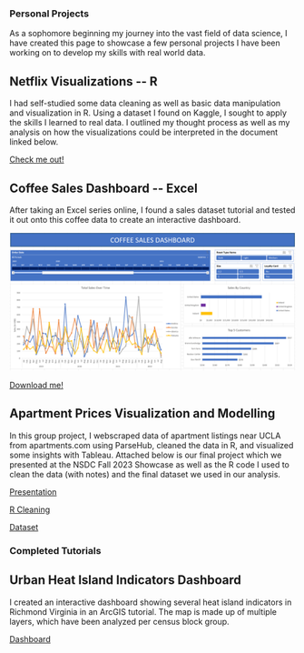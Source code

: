 ### Personal Projects

As a sophomore beginning my  journey into the vast field of data science, I have created this page to showcase a few personal projects I have been working on to develop my skills with real world data.

## Netflix Visualizations -- R

I had self-studied some data cleaning as well as basic data manipulation and visualization in R. Using a dataset I found on Kaggle, I sought to apply the skills I learned to real data. I outlined my thought process as well as my analysis on how the visualizations could be interpreted in the document linked below.

[Check me out!](http://rpubs.com/stel-ls/1101790)

## Coffee Sales Dashboard -- Excel

After taking an Excel series online, I found a sales dataset tutorial and tested it out onto this coffee data to create an interactive dashboard.

![image](https://github.com/stel-ls/sk_portfolio/blob/45eb5570816b5140cf39cb6165c0b80549f7f67b/Coffee%20Sales/Interactive%20Dashboard%201%20-%20QuickView.png)

[Download me!](https://github.com/stel-ls/sk_portfolio/blob/45eb5570816b5140cf39cb6165c0b80549f7f67b/Coffee%20Sales/Interactive%20Dashboard%201%20-%20Coffee%20Orders.xlsx)

## Apartment Prices Visualization and Modelling

In this group project, I webscraped data of apartment listings near UCLA from apartments.com using ParseHub, cleaned the data in R, and visualized some insights with Tableau. 
Attached below is our final project which we presented at the NSDC Fall 2023 Showcase as well as the R code I used to clean the data (with notes) and the final dataset we used in our analysis.

[Presentation](https://github.com/stel-ls/sk_portfolio/blob/cff86a2a6fc7f24187f9547bb8d3b20127c29f1b/NSDC%20Project/Bruin%20Apartment%20Finder%20Presentation.pdf)

[R Cleaning](https://github.com/stel-ls/sk_portfolio/blob/fc90d6f4c8ab537141b47ab96bd419e36fa577b3/NSDC%20Project/Data%20Cleaning.R)

[Dataset](https://github.com/stel-ls/sk_portfolio/blob/30269d33befa5da10762483432903371d1729e59/NSDC%20Project/Apartment%20Dataset.tsv)





### Completed Tutorials

## Urban Heat Island Indicators Dashboard

I created an interactive dashboard showing several heat island indicators in Richmond Virginia in an ArcGIS tutorial. The map is made up of multiple layers, which have been analyzed per census block group.

[Dashboard]([https://gisucla.maps.arcgis.com/apps/dashboards/73ea38af36d2468c97bc3293d7b21698](https://www.arcgis.com/apps/dashboards/73ea38af36d2468c97bc3293d7b21698)https://www.arcgis.com/apps/dashboards/73ea38af36d2468c97bc3293d7b21698)

